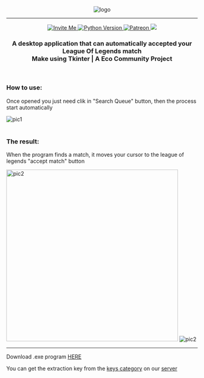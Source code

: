 <div align="center" dir="auto">
  <img src="https://i.postimg.cc/tgj7xdGT/LQ-BANNER.png" alt="logo">
</div>
  <hr>
 <div align="center" dir="auto">
  <a href="https://discord.gg/vuz6R2zPq6" rel="nofollow" target="_blank">
      <img src="https://img.shields.io/badge/Discord-7289DA?style=for-the-badge&logo=discord&logoColor=white" alt="Invite Me">
  </a>
  <a href="https://www.python.org/downloads/release/python-3910" rel="nofollow" target="_blank">
  <img src="https://img.shields.io/badge/Python-3776AB?style=for-the-badge&logo=python&logoColor=white" alt="Python Version">
  </a>
  <a href="https://www.patreon.com/EcoBot791/membership" rel="nofollow" target="_blank">
  <img src="https://img.shields.io/badge/-PATREON-FFF?style=for-the-badge&logo=patreon" alt="Patreon">
  </a>

  <img src="https://img.shields.io/discord/941388532734361640?color=%237289DA&style=for-the-badge">
 </div>

<h3 dir="auto" align="center">
 <b>A desktop application that can automatically accepted your League Of Legends match</b><br>
 Make using Tkinter | A Eco Community Project
<br>
</h3>
<br>
<h3><b>How to use:</b></h3>
<p>Once opened you just need clik in "Search Queue" button, then the process start automatically</p>
<img src="https://i.postimg.cc/6QB2Ss5w/pic1.png" alt="pic1">
<br>
<br>
<h3><b>The result:</b></h3>
<p>When the program finds a match, it moves your cursor to the league of legends "accept match" button</p>
<img src="https://technology.riotgames.com/sites/default/files/lcu_ui_ready_check.gif" alt="pic2" width="452">
<img src="https://i.postimg.cc/kGMD1Wnc/pic2.png" alt="pic2">
<hr>

<p>Download .exe program <a href="https://www.mediafire.com/file/o25tbs7v4euhxvs/lol_queue_search.rar/file" target="_blank">HERE</a></p> 
<p>You can get the extraction key from the <a  href="https://discord.gg/heSF5GGS5q" target="_blank">keys category</a  > on our <a href="https://discord.gg/vuz6R2zPq6" target="_blank">server</a></p>
